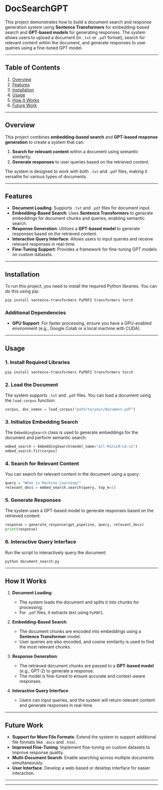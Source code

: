# DocSearchGPT

This project demonstrates how to build a document search and response generation system using **Sentence Transformers** for embedding-based search and **GPT-based models** for generating responses. The system allows users to upload a document (in `.txt` or `.pdf` format), search for relevant content within the document, and generate responses to user queries using a fine-tuned GPT model.

---

## Table of Contents
1. [Overview](#overview)
2. [Features](#features)
3. [Installation](#installation)
4. [Usage](#usage)
5. [How It Works](#how-it-works)
6. [Future Work](#future-work)
---

## Overview

This project combines **embedding-based search** and **GPT-based response generation** to create a system that can:
1. **Search for relevant content** within a document using semantic similarity.
2. **Generate responses** to user queries based on the retrieved content.

The system is designed to work with both `.txt` and `.pdf` files, making it versatile for various types of documents.

---

## Features

- **Document Loading**: Supports `.txt` and `.pdf` files for document input.
- **Embedding-Based Search**: Uses **Sentence Transformers** to generate embeddings for document chunks and queries, enabling semantic search.
- **Response Generation**: Utilizes a **GPT-based model** to generate responses based on the retrieved content.
- **Interactive Query Interface**: Allows users to input queries and receive relevant responses in real-time.
- **Fine-Tuning Support**: Provides a framework for fine-tuning GPT models on custom datasets.

---

## Installation

To run this project, you need to install the required Python libraries. You can do this using pip:

```bash
pip install sentence-transformers PyPDF2 transformers torch
```

### Additional Dependencies
- **GPU Support**: For faster processing, ensure you have a GPU-enabled environment (e.g., Google Colab or a local machine with CUDA).

---

## Usage

### 1. **Install Required Libraries**
```bash
pip install sentence-transformers PyPDF2 transformers torch
```

### 2. **Load the Document**
The system supports `.txt` and `.pdf` files. You can load a document using the `load_corpus` function:

```python
corpus, doc_names = load_corpus("path/to/your/document.pdf")
```

### 3. **Initialize Embedding Search**
The `EmbeddingSearch` class is used to generate embeddings for the document and perform semantic search:

```python
embed_search = EmbeddingSearch(model_name="all-MiniLM-L6-v2")
embed_search.fit(corpus)
```

### 4. **Search for Relevant Content**
You can search for relevant content in the document using a query:

```python
query = "What is Machine Learning?"
relevant_docs = embed_search.search(query, top_k=3)
```

### 5. **Generate Responses**
The system uses a GPT-based model to generate responses based on the retrieved content:

```python
response = generate_response(gpt_pipeline, query, relevant_docs)
print(response)
```

### 6. **Interactive Query Interface**
Run the script to interactively query the document:

```bash
python document_search.py
```

---

## How It Works

1. **Document Loading**:
   - The system loads the document and splits it into chunks for processing.
   - For `.pdf` files, it extracts text using `PyPDF2`.

2. **Embedding-Based Search**:
   - The document chunks are encoded into embeddings using a **Sentence Transformer** model.
   - User queries are also encoded, and cosine similarity is used to find the most relevant chunks.

3. **Response Generation**:
   - The retrieved document chunks are passed to a **GPT-based model** (e.g., GPT-2) to generate a response.
   - The model is fine-tuned to ensure accurate and context-aware responses.

4. **Interactive Query Interface**:
   - Users can input queries, and the system will return relevant content and generate responses in real-time.

---

## Future Work

- **Support for More File Formats**: Extend the system to support additional file formats like `.docx` and `.html`.
- **Improved Fine-Tuning**: Implement fine-tuning on custom datasets to improve response quality.
- **Multi-Document Search**: Enable searching across multiple documents simultaneously.
- **User Interface**: Develop a web-based or desktop interface for easier interaction.

---

---
